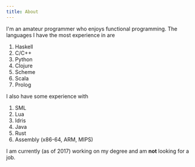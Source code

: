 ```yaml
---
title: About
---
```


I'm an amateur programmer who enjoys functional programming. The languages I
have the most experience in are

1. Haskell
2. C/C++
3. Python
4. Clojure
5. Scheme
6. Scala
7. Prolog

I also have some experience with

1. SML
2. Lua
3. Idris
4. Java
5. Rust
6. Assembly (x86-64, ARM, MIPS)

I am currently (as of 2017) working on my degree and am **not** looking for a
job.
